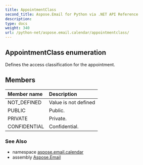 ```yaml
---
title: AppointmentClass
second_title: Aspose.Email for Python via .NET API Reference
description: 
type: docs
weight: 340
url: /python-net/aspose.email.calendar/appointmentclass/
---
```


## AppointmentClass enumeration

Defines the access classification for the appointment.

## Members
| Member name | Description |
| :- | :- |
|NOT_DEFINED|Value is not defined|
|PUBLIC|Public.|
|PRIVATE|Private.|
|CONFIDENTIAL|Confidential.|

### See Also

* namespace [aspose.email.calendar](/email/python-net/aspose.email.calendar/)
* assembly [Aspose.Email](/email/python-net/)

